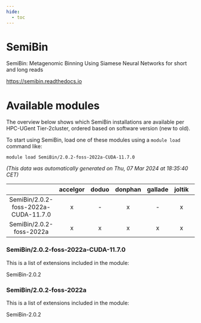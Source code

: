 ```yaml
---
hide:
  - toc
---
```


SemiBin
=======


SemiBin: Metagenomic Binning Using Siamese Neural Networks for short and long reads

https://semibin.readthedocs.io
# Available modules


The overview below shows which SemiBin installations are available per HPC-UGent Tier-2cluster, ordered based on software version (new to old).

To start using SemiBin, load one of these modules using a `module load` command like:

```shell
module load SemiBin/2.0.2-foss-2022a-CUDA-11.7.0
```

*(This data was automatically generated on Thu, 07 Mar 2024 at 18:35:40 CET)*  

| |accelgor|doduo|donphan|gallade|joltik|skitty|
| :---: | :---: | :---: | :---: | :---: | :---: | :---: |
|SemiBin/2.0.2-foss-2022a-CUDA-11.7.0|x|-|x|-|x|-|
|SemiBin/2.0.2-foss-2022a|x|x|x|x|x|x|


### SemiBin/2.0.2-foss-2022a-CUDA-11.7.0

This is a list of extensions included in the module:

SemiBin-2.0.2

### SemiBin/2.0.2-foss-2022a

This is a list of extensions included in the module:

SemiBin-2.0.2
